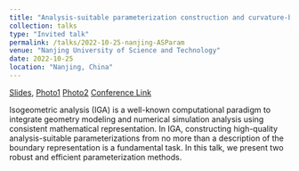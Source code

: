 ```yaml
---
title: "Analysis-suitable parameterization construction and curvature-based r-adaptive parameterization for isogeometric analysis"
collection: talks
type: "Invited talk"
permalink: /talks/2022-10-25-nanjing-ASParam
venue: "Nanjing University of Science and Technology"
date: 2022-10-25
location: "Nanjing, China" 
---
```


[Slides](../files/pdf/slides/2022-nanjing-ASParam/2022-nanjing-ASParam.pdf),
[Photo1](../images/talks/2022-10-25-nanjing-ASParam/NJUST_Ye.jpg)
[Photo2](../images/talks/2022-10-25-nanjing-ASParam/NJUST_poster.jpg)
[Conference Link](https://math.njust.edu.cn/a5/63/c16057a304483/page.htm)

Isogeometric analysis (IGA) is a well-known computational paradigm to integrate geometry modeling and numerical simulation analysis using consistent mathematical representation. In IGA, constructing high-quality analysis-suitable parameterizations from no more than a description of the boundary representation is a fundamental task. In this talk, we present two robust and efficient parameterization methods.